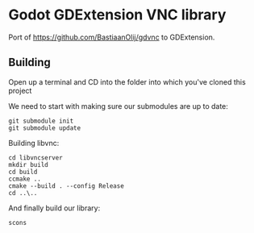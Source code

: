 # Godot GDExtension VNC library

Port of https://github.com/BastiaanOlij/gdvnc to GDExtension.

Building
--------
Open up a terminal and CD into the folder into which you've cloned this project

We need to start with making sure our submodules are up to date:
```
git submodule init
git submodule update
```

Building libvnc:
```
cd libvncserver
mkdir build
cd build
ccmake ..
cmake --build . --config Release
cd ..\..
```

And finally build our library:
```
scons
```
